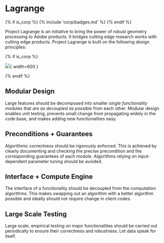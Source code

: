 # Lagrange

{% if is_corp %}
{% include 'corp/badges.md' %}
{% endif %}

Project Lagrange is an initiative to bring the power of robust geometry
processing to Adobe products. It bridges cutting edge research works with
cutting edge products. Project Lagrange is built on the following design
principles:

{% if is_corp %}

![](corp/img/intro.png){ width=600 }

{% endif %}

## Modular Design

Large features should be decomposed into smaller _single functionality_ modules
that are _as decoupled as possible_ from each other.  Modular design enables
unit testing, prevents small change from propagating widely in the code base,
and makes adding new functionalities easy.

## Preconditions + Guarantees

Algorithmic correctness should be rigorously enforced.  This is achieved by
clearly documenting and checking the precise precondition and the corresponding
guarantees of each module.  Algorithms relying on input-dependent parameter
tuning should be avoided.

## Interface + Compute Engine

The interface of a functionality should be decoupled from the computation
algorithms.  This makes swapping out an algorithm with a better algorithm
possible and ideally should not require change in client codes.

## Large Scale Testing

Large scale, empirical testing on major functionalities should be carried out
periodically to ensure their correctness and robustness.  Let data speak for
itself.
